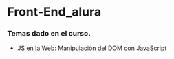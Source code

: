 # Front-End_alura

### Temas dado en el curso.

-  JS en la Web: Manipulación del DOM con JavaScript
